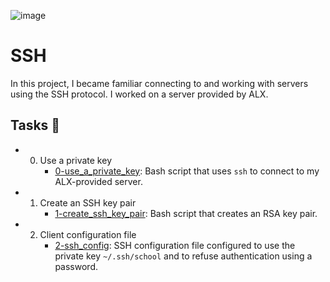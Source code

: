 ![image](https://user-images.githubusercontent.com/83041703/234346467-146f0f08-6af6-4692-b6d8-93cabc9d9b80.png)


# SSH

In this project, I became familiar connecting to and working with servers using the SSH protocol. I worked on a server provided by ALX.


## Tasks 📃
- 0. Use a private key
     - [0-use_a_private_key](https://github.com/richard-1257/alx-system_engineering-devops/blob/master/0x0B-ssh/0-use_a_private_key): Bash script that uses `ssh` to connect to my ALX-provided server.
     
- 1. Create an SSH key pair
     - [1-create_ssh_key_pair](https://github.com/richard-1257/alx-system_engineering-devops/blob/master/0x0B-ssh/1-create_ssh_key_pair): Bash script that creates an RSA key pair.
     
- 2. Client configuration file
     - [2-ssh_config](https://github.com/richard-1257/alx-system_engineering-devops/blob/master/0x0B-ssh/2-ssh_config): SSH configuration file configured to use the private key `~/.ssh/school` and to refuse authentication using a password.
